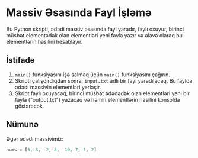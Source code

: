 # Massiv Əsasında Fayl İşləmə

Bu Python skripti, ədədi massiv əsasında fayl yaradır, faylı oxuyur, birinci müsbət elementədək olan elementləri yeni fayla yazır və əlavə olaraq bu elementlərin hasilini hesablayır.

## İstifadə

1. `main()` funksiyasını işə salmaq üçün `main()` funksiyasını çağırın.
2. Skripti çalışdırdıqdan sonra, `input.txt` adlı bir fayl yaradılacaq. Bu faylda ədədi massivin elementləri yerləşir.
3. Skript faylı oxuyacaq, birinci müsbət ədədədək olan elementləri yeni bir fayla ("output.txt") yazacaq və həmin elementlərin hasilini konsolda göstərəcək.

## Nümunə

Əgər ədədi massivimiz:

```python
nums = [5, 3, -2, 8, -10, 7, 1, 2]
